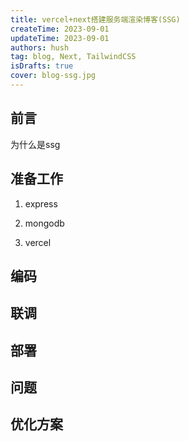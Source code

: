 ```yaml
---
title: vercel+next搭建服务端渲染博客(SSG)
createTime: 2023-09-01
updateTime: 2023-09-01
authors: hush
tag: blog, Next, TailwindCSS
isDrafts: true
cover: blog-ssg.jpg
---
```


## 前言

为什么是ssg

## 准备工作

1. express

2. mongodb

3. vercel

## 编码

## 联调

## 部署

## 问题

## 优化方案
